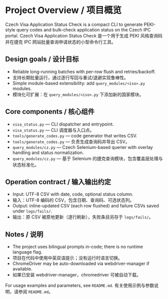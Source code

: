 # Project Overview / 项目概览

Czech Visa Application Status Check is a compact CLI to generate PEKI-style query codes and bulk-check application status on the Czech IPC portal.
Czech Visa Application Status Check 是一个用于生成 PEKI 风格查询码并在捷克 IPC 网站批量查询申请状态的小型命令行工具。

## Design goals / 设计目标
- Reliable long-running batches with per-row flush and retries/backoff.
- 支持长期批量运行，通过逐行写回与重试/退避实现鲁棒性。
- Simple module-based extensibility: add `query_modules/<iso>.py` modules.
- 模块化可扩展：在 `query_modules/<iso>.py` 下添加新的国家模块。

## Core components / 核心组件
- `visa_status.py` — CLI dispatcher and entrypoint.
- `visa_status.py` — CLI 调度器与入口点。
- `tools/generate_codes.py` — code generator that writes CSV.
- `tools/generate_codes.py` — 负责生成查询码并导出 CSV。
- `query_modules/cz.py` — Czech Selenium-based querier with overlay handling and status normalization.
- `query_modules/cz.py` — 基于 Selenium 的捷克查询模块，包含覆盖层处理与状态标准化。

## Operation contract / 输入输出约定
- Input: UTF-8 CSV with date, code, optional status column.
- 输入：UTF-8 编码的 CSV，包含日期、查询码、可选状态列。
- Output: inline-updated CSV (each row flushed) and failure CSVs saved under `logs/fails/`.
- 输出：原 CSV 被原地更新（逐行刷新），失败条目另存于 `logs/fails/`。

## Notes / 说明
- The project uses bilingual prompts in-code; there is no runtime language flag.
- 项目在代码中使用中英双语提示；没有运行时语言切换。
- ChromeDriver may be auto-downloaded via webdriver-manager if available.
- 如果已安装 webdriver-manager，chromedriver 可被自动下载。

For usage examples and parameters, see `README.md`.
有关使用示例与参数说明，请参阅 `README.md`。
